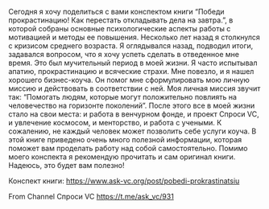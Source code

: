 
Сегодня я хочу поделиться с вами конспектом книги “Победи прокрастинацию! Как перестать откладывать дела на завтра.”, в которой собраны основные психологические аспекты работы с мотивацией и методы ее повышения. Несколько лет назад я столкнулся с кризисом среднего возраста. Я оглядывался назад, подводил итоги, задавался вопросом, что я хочу успеть сделать в отведенное мне время. Это был мучительный период в моей жизни. Я часто испытывал апатию, прокрастинацию и всяческие страхи. Мне повезло, и я нашел хорошего бизнес-коуча. Он помог мне сформулировать мою личную миссию и действовать в соответствии с ней. Моя личная миссия звучит так: “Помогать людям, которые могут положительно повлиять на человечество на горизонте поколений”. После этого все в моей жизни стало на свои места: и работа в венчурном фонде, и проект Спроси VC, и увлечение космосом, и менторство, и работа с учеными.  К сожалению, не каждый человек может позволить себе услуги коуча. В этой книге приведено очень много полезной информации, которая поможет вам проделать работу над собой самостоятельно. Помимо моего конспекта я рекомендую прочитать и сам оригинал книги. Надеюсь, это будет вам полезно!

Конспект книги: https://www.ask-vc.org/post/pobedi-prokrastinatsiu

From Channel 
Спроси VC
https://t.me/ask_vc/931